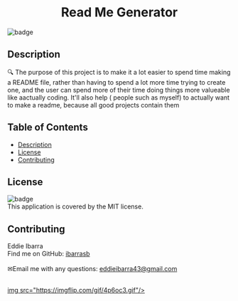 
<h1 align="center">Read Me Generator</h1>
  
![badge](https://img.shields.io/badge/license-MIT-brightgreen)<br />
## Description
🔍 The purpose of this project is to make it a lot easier to spend time making a README file, rather than having to spend a lot more time trying to create one, and the user can spend more of their time doing things more valueable like aactually coding. It'll also help ( people such as myself) to actually want to make a readme, because all good projects contain them
## Table of Contents
- [Description](#description)
- [License](#license)
- [Contributing](#contributing)
## License
![badge](https://img.shields.io/badge/license-MIT-brightgreen)
<br />
This application is covered by the MIT license. 
## Contributing
Eddie Ibarra
<br />
 Find me on GitHub: [ibarrasb](https://github.com/ibarrasb)<br />
<br />
✉Email me with any questions: eddieibarra43@gmail.com<br /><br />

<a href="https://imgflip.com/gif/4p6oc3">img src="https://imgflip.com/gif/4p6oc3.gif"/></a>
    
